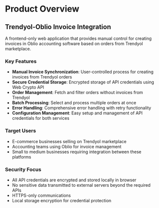 # Product Overview

## Trendyol-Oblio Invoice Integration

A frontend-only web application that provides manual control for creating invoices in Oblio accounting software based on orders from Trendyol marketplace.

### Key Features
- **Manual Invoice Synchronization**: User-controlled process for creating invoices from Trendyol orders
- **Secure Credential Storage**: Encrypted storage of API credentials using Web Crypto API
- **Order Management**: Fetch and filter orders without invoices from Trendyol
- **Batch Processing**: Select and process multiple orders at once
- **Error Handling**: Comprehensive error handling with retry functionality
- **Configuration Management**: Easy setup and management of API credentials for both services

### Target Users
- E-commerce businesses selling on Trendyol marketplace
- Accounting teams using Oblio for invoice management
- Small to medium businesses requiring integration between these platforms

### Security Focus
- All API credentials are encrypted and stored locally in browser
- No sensitive data transmitted to external servers beyond the required APIs
- HTTPS-only communications
- Local storage encryption for credential protection